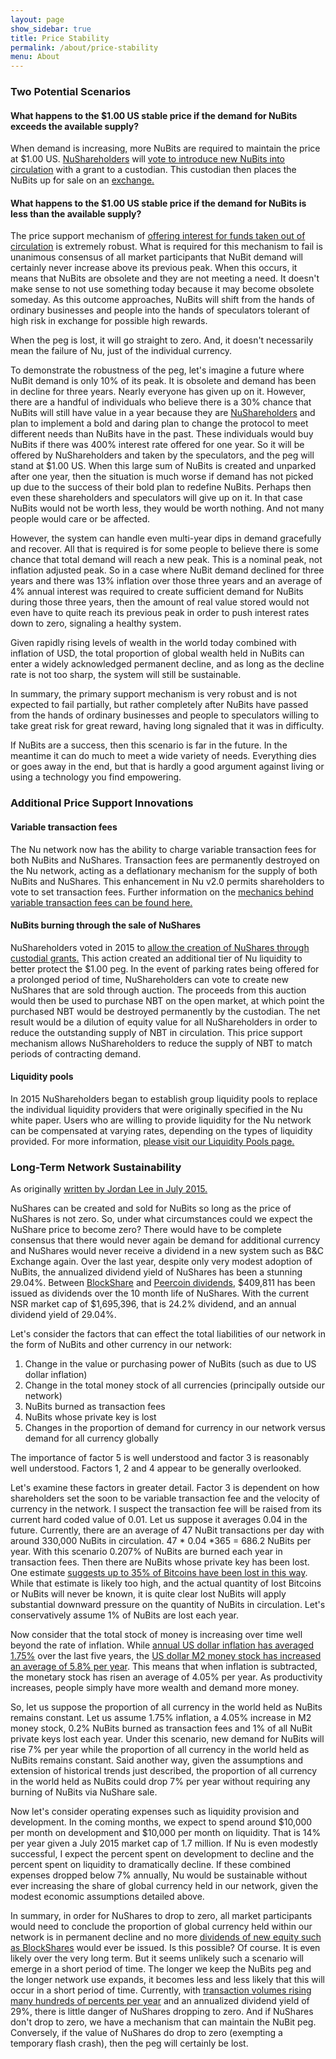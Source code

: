 ```yaml
---
layout: page
show_sidebar: true
title: Price Stability
permalink: /about/price-stability
menu: About
---
```

### Two Potential Scenarios

#### What happens to the $1.00 US stable price if the demand for NuBits exceeds the available supply?

When demand is increasing, more NuBits are required to maintain the price at $1.00 US. [NuShareholders](/nushares/introduction) will [vote to introduce new NuBits into circulation](/nushares/voting-mechanics#how-does-a-custodian-vote-work) with a grant to a custodian. This custodian then places the NuBits up for sale on an [exchange.](/exchanges)

#### What happens to the $1.00 US stable price if the demand for NuBits is less than the available supply?

The price support mechanism of [offering interest for funds taken out of circulation](/nushares/voting-mechanics#how-does-a-park-rate-vote-work) is extremely robust. What is required for this mechanism to fail is unanimous consensus of all market participants that NuBit demand will certainly never increase above its previous peak. When this occurs, it means that NuBits are obsolete and they are not meeting a need. It doesn't make sense to not use something today because it may become obsolete someday. As this outcome approaches, NuBits will shift from the hands of ordinary businesses and people into the hands of speculators tolerant of high risk in exchange for possible high rewards.

When the peg is lost, it will go straight to zero. And, it doesn't necessarily mean the failure of Nu, just of the individual currency.

To demonstrate the robustness of the peg, let's imagine a future where NuBit demand is only 10% of its peak. It is obsolete and demand has been in decline for three years. Nearly everyone has given up on it. However, there are a handful of individuals who believe there is a 30% chance that NuBits will still have value in a year because they are [NuShareholders](/nushares/introduction) and plan to implement a bold and daring plan to change the protocol to meet different needs than NuBits have in the past. These individuals would buy NuBits if there was 400% interest rate offered for one year. So it will be offered by NuShareholders and taken by the speculators, and the peg will stand at $1.00 US. When this large sum of NuBits is created and unparked after one year, then the situation is much worse if demand has not picked up due to the success of their bold plan to redefine NuBits. Perhaps then even these shareholders and speculators will give up on it. In that case NuBits would not be worth less, they would be worth nothing. And not many people would care or be affected.

However, the system can handle even multi-year dips in demand gracefully and recover. All that is required is for some people to believe there is some chance that total demand will reach a new peak. This is a nominal peak, not inflation adjusted peak. So in a case where NuBit demand declined for three years and there was 13% inflation over those three years and an average of 4% annual interest was required to create sufficient demand for NuBits during those three years, then the amount of real value stored would not even have to quite reach its previous peak in order to push interest rates down to zero, signaling a healthy system.

Given rapidly rising levels of wealth in the world today combined with inflation of USD, the total proportion of global wealth held in NuBits can enter a widely acknowledged permanent decline, and as long as the decline rate is not too sharp, the system will still be sustainable.

In summary, the primary support mechanism is very robust and is not expected to fail partially, but rather completely after NuBits have passed from the hands of ordinary businesses and people to speculators willing to take great risk for great reward, having long signaled that it was in difficulty.

If NuBits are a success, then this scenario is far in the future. In the meantime it can do much to meet a wide variety of needs. Everything dies or goes away in the end, but that is hardly a good argument against living or using a technology you find empowering.

### Additional Price Support Innovations

#### Variable transaction fees

The Nu network now has the ability to charge variable transaction fees for both NuBits and NuShares. Transaction fees are permanently destroyed on the Nu network, acting as a deflationary mechanism for the supply of both NuBits and NuShares. This enhancement in Nu v2.0 permits shareholders to vote to set transaction fees. Further information on the [mechanics behind variable transaction fees can be found here.](https://nubits.com/nushares/voting-mechanics#how-does-a-transaction-fee-vote-work)

#### NuBits burning through the sale of NuShares

NuShareholders voted in 2015 to [allow the creation of NuShares through custodial grants.](https://discuss.nubits.com/t/passed-motion-to-permit-nushare-custodians-and-burning-transactions/1155) This action created an additional tier of Nu liquidity to better protect the $1.00 peg. In the event of parking rates being offered for a prolonged period of time, NuShareholders can vote to create new NuShares that are sold through auction. The proceeds from this auction would then be used to purchase NBT on the open market, at which point the purchased NBT would be destroyed permanently by the custodian. The net result would be a dilution of equity value for all NuShareholders in order to reduce the outstanding supply of NBT in circulation. This price support mechanism allows NuShareholders to reduce the supply of NBT to match periods of contracting demand.

#### Liquidity pools

In 2015 NuShareholders began to establish group liquidity pools to replace the individual liquidity providers that were originally specified in the Nu white paper. Users who are willing to provide liquidity for the Nu network can be compensated at varying rates, depending on the types of liquidity provided. For more information, [please visit our Liquidity Pools page.](/liquidity-pools)

### Long-Term Network Sustainability

As originally [written by Jordan Lee in July 2015.](https://discuss.nubits.com/t/what-happens-when-the-nushares-price-is-too-low-to-be-used-to-decrease-the-nubits-supply/2367/10)

NuShares can be created and sold for NuBits so long as the price of NuShares is not zero. So, under what circumstances could we expect the NuShare price to become zero? There would have to be complete consensus that there would never again be demand for additional currency and NuShares would never receive a dividend in a new system such as B&C Exchange again. Over the last year, despite only very modest adoption of NuBits, the annualized dividend yield of NuShares has been a stunning 29.04%. Between [BlockShare](https://bitcointalk.org/index.php?topic=1033773.0) and [Peercoin dividends](https://discuss.nubits.com/c/nushares/dividends), $409,811 has been issued as dividends over the 10 month life of NuShares. With the current NSR market cap of $1,695,396, that is 24.2% dividend, and an annual dividend yield of 29.04%.

Let's consider the factors that can effect the total liabilities of our network in the form of NuBits and other currency in our network:

1. Change in the value or purchasing power of NuBits (such as due to US dollar inflation)
2. Change in the total money stock of all currencies (principally outside our network)
3. NuBits burned as transaction fees
4. NuBits whose private key is lost
5. Changes in the proportion of demand for currency in our network versus demand for all currency globally

The importance of factor 5 is well understood and factor 3 is reasonably well understood. Factors 1, 2 and 4 appear to be generally overlooked.

Let's examine these factors in greater detail. Factor 3 is dependent on how shareholders set the soon to be variable transaction fee and the velocity of currency in the network. I suspect the transaction fee will be raised from its current hard coded value of 0.01\. Let us suppose it averages 0.04 in the future. Currently, there are an average of 47 NuBit transactions per day with around 330,000 NuBits in circulation. 47 * 0.04 *365 = 686.2 NuBits per year. With this scenario 0.207% of NuBits are burned each year in transaction fees. Then there are NuBits whose private key has been lost. One estimate [suggests up to 35% of Bitcoins have been lost in this way](http://www.coinbuzz.com/2015/03/31/23-bitcoins-mined-13-may-lost/). While that estimate is likely too high, and the actual quantity of lost Bitcoins or NuBits will never be known, it is quite clear lost NuBits will apply substantial downward pressure on the quantity of NuBits in circulation. Let's conservatively assume 1% of NuBits are lost each year.

Now consider that the total stock of money is increasing over time well beyond the rate of inflation. While [annual US dollar inflation has averaged 1.75%](http://www.bls.gov/data/inflation_calculator.htm) over the last five years, the [US dollar M2 money stock has increased an average of 5.8% per year](https://research.stlouisfed.org/fred2/series/M2). This means that when inflation is subtracted, the monetary stock has risen an average of 4.05% per year. As productivity increases, people simply have more wealth and demand more money.

So, let us suppose the proportion of all currency in the world held as NuBits remains constant. Let us assume 1.75% inflation, a 4.05% increase in M2 money stock, 0.2% NuBits burned as transaction fees and 1% of all NuBit private keys lost each year. Under this scenario, new demand for NuBits will rise 7% per year while the proportion of all currency in the world held as NuBits remains constant. Said another way, given the assumptions and extension of historical trends just described, the proportion of all currency in the world held as NuBits could drop 7% per year without requiring any burning of NuBits via NuShare sale.

Now let's consider operating expenses such as liquidity provision and development. In the coming months, we expect to spend around $10,000 per month on development and $10,000 per month on liquidity. That is 14% per year given a July 2015 market cap of 1.7 million. If Nu is even modestly successful, I expect the percent spent on development to decline and the percent spent on liquidity to dramatically decline. If these combined expenses dropped below 7% annually, Nu would be sustainable without ever increasing the share of global currency held in our network, given the modest economic assumptions detailed above.

In summary, in order for NuShares to drop to zero, all market participants would need to conclude the proportion of global currency held within our network is in permanent decline and no more [dividends of new equity such as BlockShares](https://bitcointalk.org/index.php?topic=1033773.0) would ever be issued. Is this possible? Of course. It is even likely over the very long term. But it seems unlikely such a scenario will emerge in a short period of time. The longer we keep the NuBits peg and the longer network use expands, it becomes less and less likely that this will occur in a short period of time. Currently, with [transaction volumes rising many hundreds of percents per year](https://discuss.nubits.com/t/nubit-transaction-volume-up-249-in-six-months/2169) and an annualized dividend yield of 29%, there is little danger of NuShares dropping to zero. And if NuShares don't drop to zero, we have a mechanism that can maintain the NuBit peg. Conversely, if the value of NuShares do drop to zero (exempting a temporary flash crash), then the peg will certainly be lost.